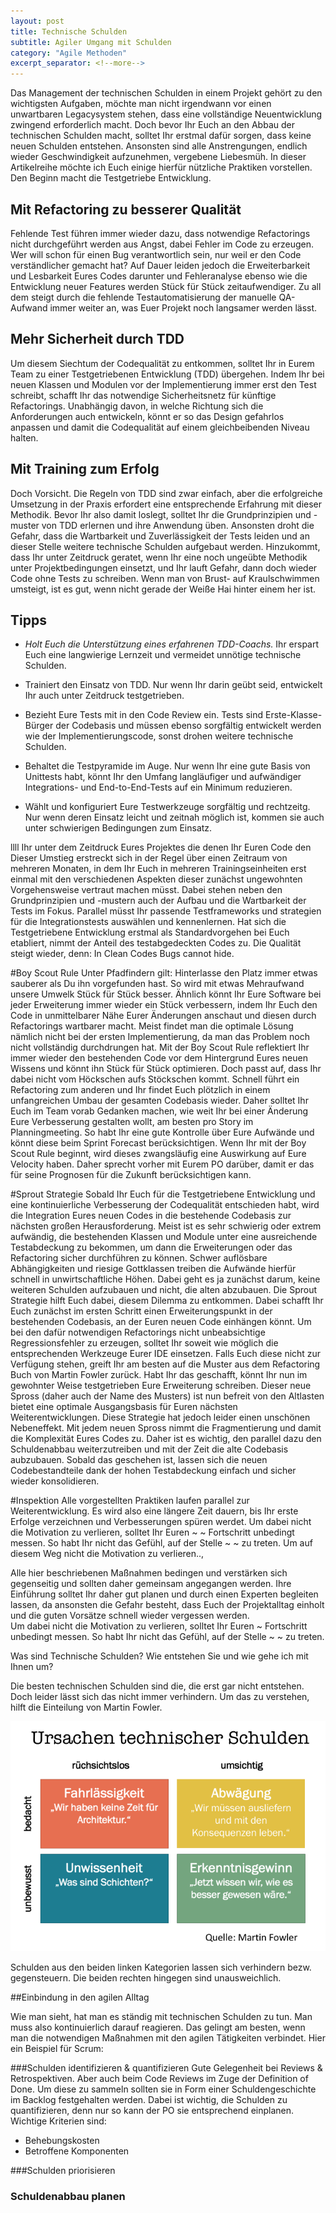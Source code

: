 ```yaml
---
layout: post
title: Technische Schulden
subtitle: Agiler Umgang mit Schulden
category: "Agile Methoden"
excerpt_separator: <!--more-->
---
```



Das Management der technischen Schulden in einem Projekt gehört zu den wichtigsten Aufgaben, möchte man nicht irgendwann vor einen unwartbaren Legacysystem stehen, dass eine vollständige Neuentwicklung zwingend erforderlich macht. Doch bevor Ihr Euch an den Abbau der technischen Schulden macht, solltet Ihr erstmal dafür sorgen, dass keine neuen Schulden entstehen. Ansonsten sind alle Anstrengungen, endlich wieder Geschwindigkeit aufzunehmen, vergebene Liebesmüh. In dieser Artikelreihe möchte ich Euch einige hierfür nützliche Praktiken vorstellen. Den Beginn macht die Testgetriebe Entwicklung.

<!--more-->

## Mit Refactoring zu besserer Qualität
Fehlende Test führen immer wieder dazu, dass notwendige Refactorings nicht durchgeführt werden aus Angst, dabei Fehler im Code zu erzeugen. Wer will schon für einen Bug verantwortlich sein, nur weil er den Code verständlicher gemacht hat? Auf Dauer leiden jedoch die Erweiterbarkeit und Lesbarkeit Eures Codes darunter und Fehleranalyse ebenso wie die Entwicklung neuer Features werden Stück für Stück zeitaufwendiger. Zu all dem steigt durch die fehlende Testautomatisierung der manuelle QA-Aufwand immer weiter an, was Euer Projekt noch langsamer werden lässt.

## Mehr Sicherheit durch TDD 
Um diesem Siechtum der Codequalität zu entkommen, solltet Ihr in Eurem Team zu einer Testgetriebenen Entwicklung (TDD) übergehen. Indem Ihr bei neuen Klassen und Modulen vor der Implementierung immer erst den Test schreibt, schafft Ihr das notwendige Sicherheitsnetz für künftige Refactorings. Unabhängig davon, in welche Richtung sich die Anforderungen auch entwickeln, könnt er so das Design gefahrlos anpassen und damit die Codequalität auf einem gleichbeibenden Niveau halten. 

## Mit Training zum Erfolg
Doch Vorsicht. Die Regeln von TDD sind zwar einfach, aber die erfolgreiche Umsetzung in der Praxis erfordert eine entsprechende Erfahrung mit dieser Methodik. Bevor Ihr also damit loslegt, solltet Ihr die Grundprinzipien und -muster von TDD erlernen und ihre Anwendung üben. Ansonsten droht die Gefahr, dass die Wartbarkeit und Zuverlässigkeit der Tests leiden und an dieser Stelle weitere technische Schulden aufgebaut werden. Hinzukommt, dass Ihr unter Zeitdruck geratet, wenn Ihr eine noch ungeübte Methodik unter Projektbedingungen einsetzt, und Ihr lauft Gefahr, dann doch wieder Code ohne Tests zu schreiben. Wenn man von Brust- auf Kraulschwimmen umsteigt, ist es gut, wenn nicht gerade der Weiße Hai hinter einem her ist.

## Tipps

- _Holt Euch die Unterstützung eines erfahrenen TDD-Coachs._ Ihr erspart Euch eine langwierige Lernzeit und vermeidet unnötige technische Schulden.

- Trainiert den Einsatz von TDD. Nur wenn Ihr darin geübt seid, entwickelt Ihr auch unter Zeitdruck testgetrieben.

- Bezieht Eure Tests mit in den Code Review ein. Tests sind Erste-Klasse-Bürger der Codebasis und müssen ebenso sorgfältig entwickelt werden wie der Implementierungscode, sonst drohen weitere technische Schulden.

- Behaltet die Testpyramide im Auge. Nur wenn Ihr eine gute Basis von Unittests habt, könnt Ihr den Umfang langläufiger und aufwändiger Integrations- und End-to-End-Tests auf ein Minimum reduzieren.

- Wählt und konfiguriert Eure Testwerkzeuge sorgfältig und rechtzeitg. Nur wenn deren Einsatz leicht und zeitnah möglich ist, kommen sie auch unter schwierigen Bedingungen zum Einsatz.



  


llll Ihr unter dem Zeitdruck Eures Projektes 
die denen Ihr Euren Code den Dieser Umstieg erstreckt sich in der Regel über einen Zeitraum von mehreren Monaten, in dem Ihr Euch in mehreren Trainingseinheiten erst einmal mit den verschiedenen Aspekten dieser zunächst ungewohnten Vorgehensweise vertraut machen müsst. Dabei stehen neben den Grundprinzipien und -mustern auch der Aufbau und die Wartbarkeit der Tests im Fokus. Parallel müsst Ihr passende Testframeworks und strategien für die Integrationstests auswählen und kennenlernen. Hat sich die Testgetriebene Entwicklung erstmal als Standardvorgehen bei Euch etabliert, nimmt der Anteil des testabgedeckten Codes zu. Die Qualität steigt wieder, denn: In Clean Codes Bugs cannot hide.   

#Boy Scout Rule
Unter Pfadfindern gilt: Hinterlasse den Platz immer etwas sauberer als Du ihn vorgefunden hast. So wird mit etwas Mehraufwand unsere Umwelk Stück für Stück besser. Ähnlich könnt Ihr Eure Software bei jeder Erweiterung immer wieder ein Stück verbessern, indem Ihr Euch den Code in unmittelbarer Nähe Eurer Änderungen anschaut und diesen durch Refactorings wartbarer macht. Meist findet man die optimale Lösung nämlich nicht bei der ersten Implementierung, da man das Problem noch nicht vollständig durchdrungen hat. Mit der Boy Scout Rule reflektiert Ihr immer wieder den bestehenden Code vor dem Hintergrund Eures neuen Wissens und könnt ihn Stück für Stück optimieren. Doch passt auf, dass Ihr dabei nicht vom Höckschen aufs Stöckschen kommt. Schnell führt ein Refactoring zum anderen und Ihr findet Euch plötzlich in einem unfangreichen Umbau der gesamten Codebasis wieder. Daher solltet Ihr Euch im Team vorab Gedanken machen, wie weit Ihr bei einer Änderung Eure Verbesserung gestalten wollt, am besten pro Story im Planningmeeting. So habt Ihr eine gute Kontrolle über Eure Aufwände und könnt diese beim Sprint Forecast berücksichtigen. Wenn Ihr mit der Boy Scout Rule beginnt, wird dieses zwangsläufig eine Auswirkung auf Eure Velocity haben. Daher sprecht vorher mit Eurem PO darüber, damit er das für seine Prognosen für die Zukunft berücksichtigen kann.

#Sprout Strategie
Sobald Ihr Euch für die Testgetriebene Entwicklung und eine kontinuierliche Verbesserung der Codequalität entschieden habt, wird die Integration Eures neuen Codes in die bestehende Codebasis zur nächsten großen Herausforderung. Meist ist es sehr schwierig oder extrem aufwändig, die bestehenden Klassen und Module unter eine ausreichende Testabdeckung zu bekommen, um dann die Erweiterungen oder das Refactoring sicher durchführen zu können. Schwer auflösbare Abhängigkeiten und riesige Gottklassen treiben die Aufwände hierfür schnell in unwirtschaftliche Höhen. Dabei geht es ja zunächst darum, keine weiteren Schulden aufzubauen und nicht, die alten abzubauen. Die Sprout Strategie hilft Euch dabei, diesem Dilemma zu entkommen. Dabei schafft Ihr Euch zunächst im ersten Schritt einen Erweiterungspunkt in der bestehenden Codebasis, an der Euren neuen Code einhängen könnt. Um bei den dafür notwendigen Refactorings nicht unbeabsichtige Regressionsfehler zu erzeugen, solltet Ihr soweit wie möglich die entsprechenden Werkzeuge Eurer IDE einsetzen. Falls Euch diese nicht zur Verfügung stehen, greift Ihr am besten auf die Muster aus dem Refactoring Buch von Martin Fowler zurück. Habt Ihr das geschafft, könnt Ihr nun im gewohnter Weise testgetrieben Eure Erweiterung schreiben. Dieser neue Spross (daher auch der Name des Musters) ist nun befreit von den Altlasten bietet eine optimale Ausgangsbasis für Euren nächsten Weiterentwicklungen. Diese Strategie hat jedoch leider einen unschönen Nebeneffekt. Mit jedem neuen Spross nimmt die Fragmentierung und damit die Komplexität Eures Codes zu. Daher ist es wichtig, den parallel dazu den Schuldenabbau weiterzutreiben und mit der Zeit die alte Codebasis aubzubauen. Sobald das geschehen ist, lassen sich die neuen Codebestandteile dank der hohen Testabdeckung einfach und sicher wieder konsolidieren.

#Inspektion
Alle vorgestellten Praktiken laufen parallel zur Weiterentwicklung. Es wird also eine längere Zeit dauern, bis Ihr erste Erfolge verzeichnen und Verbesserungen spüren werdet. Um dabei nicht die Motivation zu verlieren, solltet Ihr Euren     ~                                     ~                                          Fortschritt unbedingt messen. So habt Ihr nicht das Gefühl, auf der Stelle   ~                                     ~                                          zu treten. Um auf diesem Weg nicht die Motivation zu verlieren..,



Alle hier beschriebenen Maßnahmen bedingen und verstärken sich gegenseitig und sollten daher gemeinsam angegangen werden. Ihre Einführung solltet Ihr daher gut planen und durch einen Experten begleiten lassen, da ansonsten die Gefahr besteht, dass Euch der Projektalltag einholt und die guten Vorsätze schnell wieder vergessen werden.  
Um dabei nicht die Motivation zu verlieren, solltet Ihr Euren     ~                                                                       Fortschritt unbedingt messen. So habt Ihr nicht das Gefühl, auf der Stelle   ~                                     ~                                          zu treten.  




Was sind Technische Schulden?
Wie entstehen Sie und wie gehe ich mit Ihnen um?

<!--more-->

Die besten technischen Schulden sind die, die erst gar nicht entstehen. Doch leider lässt sich das nicht immer verhindern. Um das zu verstehen, hilft die Einteilung von Martin Fowler.

![Gründe für technische Schulden](/assets/technical_debt_reasons.png)

Schulden aus den beiden linken Kategorien lassen sich verhindern bezw. gegensteuern. Die beiden rechten hingegen sind unausweichlich.

##Einbindung in den agilen Alltag

Wie man sieht, hat man es ständig mit technischen Schulden zu tun. Man muss also kontinuierlich darauf reagieren. Das gelingt am besten, wenn man die notwendigen Maßnahmen mit den agilen Tätigkeiten verbindet. Hier ein Beispiel für Scrum:

###Schulden identifizieren & quantifizieren
Gute Gelegenheit bei Reviews & Retrospektiven. Aber auch beim Code Reviews im Zuge der Definition of Done. Um diese zu sammeln sollten sie in Form einer Schuldengeschichte im Backlog festgehalten werden. Dabei ist wichtig, die Schulden zu quantifizieren, denn nur so kann der PO sie entsprechend einplanen. Wichtige Kriterien sind:

- Behebungskosten
- Betroffene Komponenten


###Schulden priorisieren

### Schuldenabbau planen
